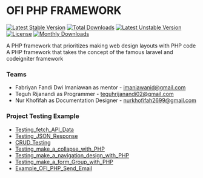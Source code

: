 # OFI PHP FRAMEWORK

[![Latest Stable Version](https://poser.pugx.org/ofitech/ofi-php-framework/v/stable)](https://packagist.org/packages/ofitech/ofi-php-framework)
[![Total Downloads](https://poser.pugx.org/ofitech/ofi-php-framework/downloads)](https://packagist.org/packages/ofitech/ofi-php-framework)
[![Latest Unstable Version](https://poser.pugx.org/ofitech/ofi-php-framework/v/unstable)](https://packagist.org/packages/ofitech/ofi-php-framework)
[![License](https://poser.pugx.org/ofitech/ofi-php-framework/license)](https://packagist.org/packages/ofitech/ofi-php-framework)
[![Monthly Downloads](https://poser.pugx.org/ofitech/ofi-php-framework/d/monthly)](https://packagist.org/packages/ofitech/ofi-php-framework)

<div>A PHP framework that prioritizes making web design layouts with PHP code</div>
<div>A PHP framework that takes the concept of the famous laravel and codeigniter framework</div>

### Teams 
<ul>
    <li>
        Fabriyan Fandi Dwi Imaniawan as mentor - <a href="mailto:imaniawanid@gmail.com">imaniawanid@gmail.com </a>
    </li>
    <li>
        Teguh Rijanandi as Programmer - <a href="mailto:teguhrijanandi02@gmail.com">teguhrijanandi02@gmail.com </a>
    </li>
    <li>
        Nur Khofifah as Documentation Designer - <a href="mailto:nurkhofifah2699@gmail.com">nurkhofifah2699@gmail.com </a>
    </li>
</ul>

### Project Testing Example

<ul>
    <li> <a href="https://github.com/teguh02/ofi-php-framework/tree/Testing_fetch_API_Data">Testing_fetch_API_Data</a> </li>
    <li> <a href="https://github.com/teguh02/ofi-php-framework/tree/Testing_JSON_Response"> Testing_JSON_Response</a> </li>
    <li> <a href="https://github.com/teguh02/ofi-php-framework/tree/CRUD_Testing">CRUD_Testing </a>
    <li> <a href='https://github.com/teguh02/ofi-php-framework/tree/Testing_make_a_collapse_with_PHP'>Testing_make_a_collapse_with_PHP</a> </li>
    <li> <a href="https://github.com/teguh02/ofi-php-framework/tree/Testing_make_a_navigation_design_with_PHP">Testing_make_a_navigation_design_with_PHP</a> </li>
    <li> <a href="https://github.com/teguh02/ofi-php-framework/tree/Testing_make_a_form_Group_with_PHP__">Testing_make_a_form_Group_with_PHP</a> </li>
    <li>
        <a href="https://github.com/teguh02/ofi-php-framework/releases/tag/Example_OFI_PHP_Send_Email">Example_OFI_PHP_Send_Email</a>
    </li>
</ul>